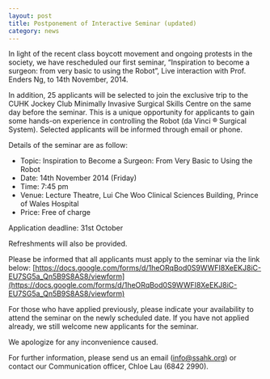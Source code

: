 ```yaml
---
layout: post
title: Postponement of Interactive Seminar (updated)
category: news
---
```

In light of the recent class boycott movement and ongoing protests in the society, we have rescheduled our first seminar, “Inspiration to become a surgeon: from very basic to using the Robot”, Live interaction with Prof. Enders Ng, to 14th November, 2014.

In addition, 25 applicants will be selected to join the exclusive trip to the CUHK Jockey Club Minimally Invasive Surgical Skills Centre on the same day before the seminar. This is a unique opportunity for applicants to gain some hands-on experience in controlling the Robot (da Vinci ® Surgical System). Selected applicants will be informed through email or phone.

Details of the seminar are as follow:

- Topic: Inspiration to Become a Surgeon: From Very Basic to Using the Robot
- Date: 14th November 2014 (Friday)
- Time: 7:45 pm
- Venue: Lecture Theatre, Lui Che Woo Clinical Sciences Building, Prince of Wales Hospital
- Price: Free of charge

Application deadline: 31st October

Refreshments will also be provided.

Please be informed that all applicants must apply to the seminar via the link below:
[https://docs.google.com/forms/d/1heORqBod0S9WWFI8XeEKJ8iC-EU7SG5a_Qn5B9S8AS8/viewform](https://docs.google.com/forms/d/1heORqBod0S9WWFI8XeEKJ8iC-EU7SG5a_Qn5B9S8AS8/viewform)

For those who have applied previously, please indicate your availability to attend the seminar on the newly scheduled date. If you have not applied already, we still welcome new applicants for the seminar.

We apologize for any inconvenience caused.

For further information, please send us an email (info@ssahk.org) or contact our Communication officer, Chloe Lau (6842 2990).